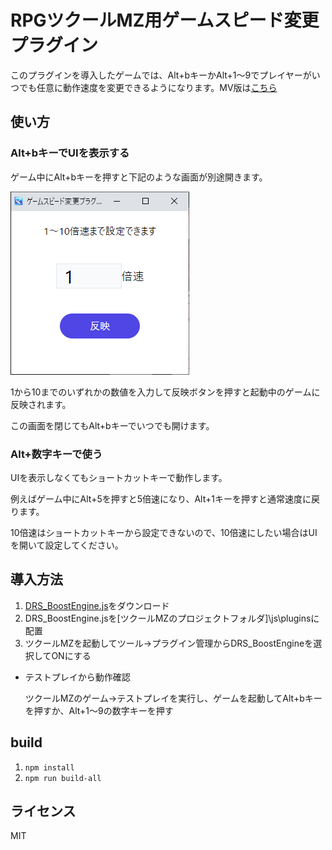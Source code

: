 # RPGツクールMZ用ゲームスピード変更プラグイン

このプラグインを導入したゲームでは、Alt+bキーかAlt+1～9でプレイヤーがいつでも任意に動作速度を変更できるようになります。MV版は[こちら](https://github.com/doujinreviewers/DRS_BoostEngineMV)

## 使い方
### Alt+bキーでUIを表示する

ゲーム中にAlt+bキーを押すと下記のような画面が別途開きます。

![ui](ui.png)

1から10までのいずれかの数値を入力して反映ボタンを押すと起動中のゲームに反映されます。

この画面を閉じてもAlt+bキーでいつでも開けます。

### Alt+数字キーで使う

UIを表示しなくてもショートカットキーで動作します。

例えばゲーム中にAlt+5を押すと5倍速になり、Alt+1キーを押すと通常速度に戻ります。

10倍速はショートカットキーから設定できないので、10倍速にしたい場合はUIを開いて設定してください。

## 導入方法
1. [DRS_BoostEngine.js](https://github.com/doujinreviewers/DRS_BoostEngine/releases/download/v1.0.1/DRS_BoostEngine.js)をダウンロード
2. DRS_BoostEngine.jsを\[ツクールMZのプロジェクトフォルダ]\js\pluginsに配置
3. ツクールMZを起動してツール→プラグイン管理からDRS_BoostEngineを選択してONにする

- テストプレイから動作確認

  ツクールMZのゲーム→テストプレイを実行し、ゲームを起動してAlt+bキーを押すか、Alt+1～9の数字キーを押す

## build
1. `npm install`
2. `npm run build-all`

## ライセンス
MIT